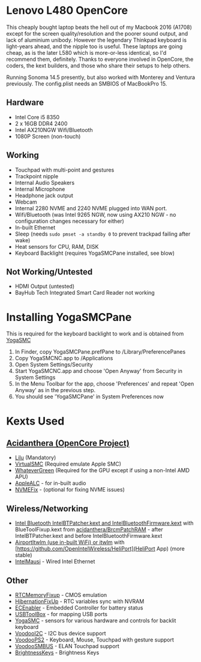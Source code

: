 # Lenovo L480 OpenCore

This cheaply bought laptop beats the hell out of my Macbook 2016 (A1708) except for the screen quality/resolution and the poorer sound output, and lack of aluminium unibody. However the legendary Thinkpad keyboard is light-years ahead, and the nipple too is useful.  These laptops are going cheap, as is the later L580 which is more-or-less identical, so I'd recommend them, definitely. Thanks to everyone involved in OpenCore, the coders, the kext builders, and those who share their setups to help others.

Running Sonoma 14.5 presently, but also worked with Monterey and Ventura previously. The config.plist needs an SMBIOS of MacBookPro 15.

## Hardware
- Intel Core i5 8350
- 2 x 16GB DDR4 2400
- Intel AX210NGW Wifi/Bluetooth	
- 1080P Screen (non-touch)
	
## Working
- Touchpad with multi-point and gestures
- Trackpoint nipple
- Internal Audio Speakers
- Internal Microphone
- Headphone jack output
- Webcam
- Internal 2280 NVME and 2240 NVME plugged into WAN port.
- Wifi/Bluetooth (was Intel 9265 NGW, now using AX210 NGW - no configuration changes necessary for either)
- In-built Ethernet
- Sleep (needs `sudo pmset -a standby 0` to prevent trackpad failing after wake)
- Heat sensors for CPU, RAM, DISK
- Keyboard Backlight (requires YogaSMCPane installed, see blow)

## Not Working/Untested
- HDMI Output (untested)
- BayHub Tech Integrated Smart Card Reader not working

# Installing YogaSMCPane

This is required for the keyboard backlight to work and is obtained from [YogaSMC](https://github.com/zhen-zen/YogaSMC)

1. In Finder, copy YogaSMCPane.prefPane to /Library/PreferencePanes
2. Copy YogaSMCNC.app to /Applications
3. Open System Settings/Security
4. Start YogaSMCNC.app and choose 'Open Anyway' from Security in System Settings
5. In the Menu Toolbar for the app, choose 'Preferences' and repeat 'Open Anyway' as in the previous step.
6. You should see 'YogaSMCPane' in System Preferences now

# Kexts Used 

## [Acidanthera (OpenCore Project)](https://github.com/acidanthera) 

- [Lilu](https://github.com/acidanthera/Lilu) (Mandatory)
- [VirtualSMC](https://github.com/acidanthera/VirtualSMC) (Required emulate Apple SMC)
- [WhateverGreen](https://github.com/acidanthera/WhateverGreen) (Required for the GPU except if using a non-Intel AMD APU)
- [AppleALC](https://github.com/acidanthera/AppleALC) - for in-built audio
- [NVMEFix](https://github.com/acidanthera/NVMeFix) - (optional for fixing NVME issues)

## Wireless/Networking

- [Intel Bluetooth IntelBTPatcher.kext and IntelBluetoothFirmware.kext](https://github.com/OpenIntelWireless/IntelBluetoothFirmware) with BlueToolFixup.kext from [acidanthera/BrcmPatchRAM](https://github.com/acidanthera/BrcmPatchRAM) - after IntelBTPatcher.kext and before IntelBluetoothFirmware.kext
- [AirportItwlm (use in-built WiFi) or itwlm](https://github.com/OpenIntelWireless/itlwm) with [https://github.com/OpenIntelWireless/HeliPort](HeliPort App) (more stable) 
- [IntelMausi](https://github.com/acidanthera/IntelMausi) - Wired Intel Ethernet

## Other 
- [RTCMemoryFixup](https://github.com/acidanthera/RTCMemoryFixup) - CMOS emulation
- [HibernationFixUp](https://github.com/acidanthera/HibernationFixup) - RTC variables sync with NVRAM
- [ECEnabler](https://github.com/1Revenger1/ECEnabler) - Embedded Controller for battery status
- [USBToolBox](https://github.com/USBToolBox/kext) - for mapping USB ports
- [YogaSMC](https://github.com/zhen-zen/YogaSMC) - sensors for various hardware and controls for backlit keyboard
- [VoodooI2C](https://github.com/VoodooI2C/VoodooI2C) -  I2C bus device support
- [VoodooPS2](https://github.com/acidanthera/VoodooPS2) - Keyboard, Mouse, Touchpad with gesture support
- [VoodooSMBUS](https://github.com/VoodooSMBus/VoodooSMBus) - ELAN Touchpad support
- [BrightnessKeys](https://github.com/acidanthera/BrightnessKeys) - Brightness Keys
